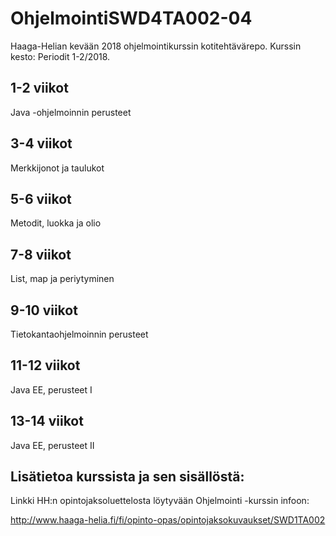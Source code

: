 # OhjelmointiSWD4TA002-04
Haaga-Helian kevään 2018 ohjelmointikurssin kotitehtävärepo.
Kurssin kesto: Periodit 1-2/2018.

## 1-2 viikot
Java -ohjelmoinnin perusteet

## 3-4 viikot
Merkkijonot ja taulukot

## 5-6 viikot
Metodit, luokka ja olio

## 7-8 viikot
List, map ja periytyminen

## 9-10 viikot
Tietokantaohjelmoinnin perusteet

## 11-12 viikot
Java EE, perusteet I

## 13-14 viikot
Java EE, perusteet II

## Lisätietoa kurssista ja sen sisällöstä: 
Linkki HH:n opintojaksoluettelosta löytyvään Ohjelmointi -kurssin infoon:

http://www.haaga-helia.fi/fi/opinto-opas/opintojaksokuvaukset/SWD1TA002